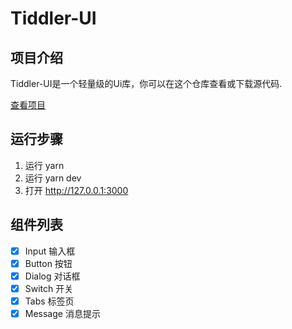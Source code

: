 # Tiddler-UI

## 项目介绍

Tiddler-UI是一个轻量级的Ui库，你可以在这个仓库查看或下载源代码.

[查看项目](https://nara-11.github.io/Tiddler-UI-Website/index.html#/)

## 运行步骤

1. 运行 yarn
2. 运行 yarn dev
3. 打开 http://127.0.0.1:3000

## 组件列表

- [x] Input 输入框
- [x] Button 按钮
- [x] Dialog 对话框
- [x] Switch 开关
- [x] Tabs 标签页
- [x] Message 消息提示

